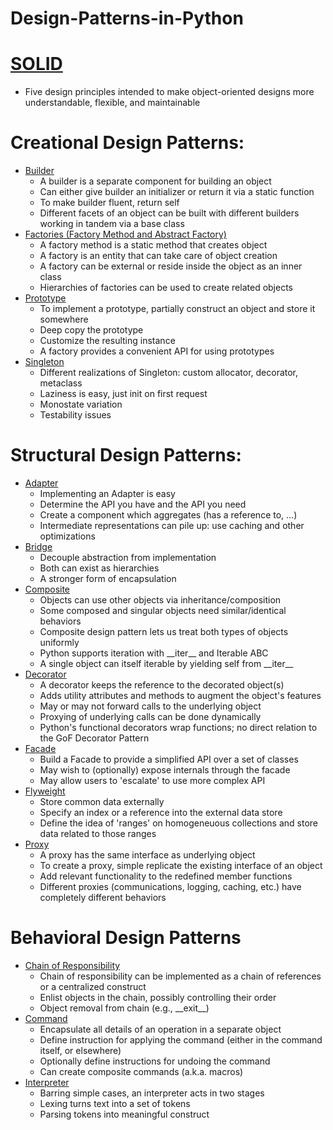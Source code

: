 # Design-Patterns-in-Python

# [SOLID](https://github.com/Yanivv77/Design-Patterns-in-Python/tree/main/01_Solid)
  - Five design principles intended to make object-oriented designs more understandable, flexible, and maintainable 

# Creational Design Patterns:
  - [Builder](/02_Builder)
    - A builder is a separate component for building an object
    - Can either give builder an initializer or return it via a static function
    - To make builder fluent, return self
    - Different facets of an object can be built with different builders working in tandem via a base class
  - [Factories (Factory Method and Abstract Factory)](/03_Factories)
    - A factory method is a static method that creates object
    - A factory is an entity that can take care of object creation
    - A factory can be external or reside inside the object as an inner class
    - Hierarchies of factories can be used to create related objects
  - [Prototype](/04_Prototype)
    - To implement a prototype, partially construct an object and store it somewhere
    - Deep copy the prototype
    - Customize the resulting instance
    - A factory provides a convenient API for using prototypes
  - [Singleton](/05_Singleton)
    - Different realizations of Singleton: custom allocator, decorator, metaclass
    - Laziness is easy, just init on first request
    - Monostate variation
    - Testability issues

# Structural Design Patterns: 
  - [Adapter](/06_Adapter)
    - Implementing an Adapter is easy
    - Determine the API you have and the API you need
    - Create a component which aggregates (has a reference to, ...)
    - Intermediate representations can pile up: use caching and other optimizations
  - [Bridge](/07_Bridge)
    - Decouple abstraction from implementation
    - Both can exist as hierarchies
    - A stronger form of encapsulation
  - [Composite](/08_Composite)
    - Objects can use other objects via inheritance/composition
    - Some composed and singular objects need similar/identical behaviors
    - Composite design pattern lets us treat both types of objects uniformly
    - Python supports iteration with \_\_iter\_\_ and Iterable ABC
    - A single object can itself iterable by yielding self from \_\_iter\_\_
  - [Decorator](/09_Decorator) 
    - A decorator keeps the reference to the decorated object(s)
    - Adds utility attributes and methods to augment the object's features
    - May or may not forward calls to the underlying object
    - Proxying of underlying calls can be done dynamically
    - Python's functional decorators wrap functions; no direct relation to the GoF Decorator Pattern
  - [Facade](/10_Facade)
    - Build a Facade to provide a simplified API over a set of classes
    - May wish to (optionally) expose internals through the facade
    - May allow users to 'escalate' to use more complex API
 - [Flyweight](/11_Flyweight)
    - Store common data externally
    - Specify an index or a reference into the external data store
    - Define the idea of 'ranges' on homogeneuous collections and store data related to those ranges
  - [Proxy](/12_Proxy)
    - A proxy has the same interface as underlying object
    - To create a proxy, simple replicate the existing interface of an object
    - Add relevant functionality to the redefined member functions
    - Different proxies (communications, logging, caching, etc.) have completely different behaviors

  # Behavioral Design Patterns
  - [Chain of Responsibility](/13_Chain_of_Responsibility)
    - Chain of responsibility can be implemented as a chain of references or
      a centralized construct
    - Enlist objects in the chain, possibly controlling their order
    - Object removal from chain (e.g., \_\_exit\_\_)
  - [Command](/14_Command)
    - Encapsulate all details of an operation in a separate object
    - Define instruction for applying the command (either in the command itself, or elsewhere)
    - Optionally define instructions for undoing the command
    - Can create composite commands (a.k.a. macros)
  - [Interpreter](/interpreter)
    - Barring simple cases, an interpreter acts in two stages
    - Lexing turns text into a set of tokens
    - Parsing tokens into meaningful construct
